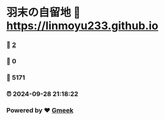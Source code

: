 # 羽末の自留地 :link: https://linmoyu233.github.io 
### :page_facing_up: [2](https://linmoyu233.github.io/tag.html) 
### :speech_balloon: 0 
### :hibiscus: 5171 
### :alarm_clock: 2024-09-28 21:18:22 
### Powered by :heart: [Gmeek](https://github.com/Meekdai/Gmeek)

